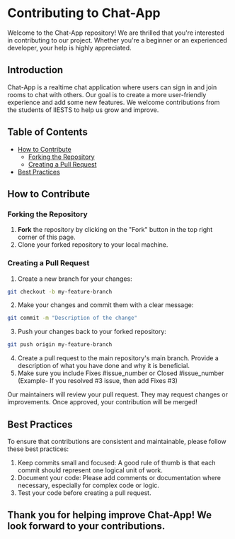 # Contributing to Chat-App

Welcome to the Chat-App repository! We are thrilled that you're interested in contributing to our project. Whether you're a beginner or an experienced developer, your help is highly appreciated.

## Introduction

Chat-App is a realtime chat application where users can sign in and join rooms to chat with others. Our goal is to create a more user-friendly experience and add some new features. We welcome contributions from the students of IIESTS to help us grow and improve.

## Table of Contents

- [How to Contribute](#how-to-contribute)
  - [Forking the Repository](#forking-the-repository)
  - [Creating a Pull Request](#creating-a-pull-request)
- [Best Practices](#best-practices)


## How to Contribute

### Forking the Repository

1. **Fork** the repository by clicking on the "Fork" button in the top right corner of this page.
2. Clone your forked repository to your local machine.
   

### Creating a Pull Request
1. Create a new branch for your changes:

```bash
git checkout -b my-feature-branch
```
2. Make your changes and commit them with a clear message:

```bash
git commit -m "Description of the change"
```
3. Push your changes back to your forked repository:

```bash
git push origin my-feature-branch
```

4. Create a pull request to the main repository's main branch. Provide a description of what you have done and why it is beneficial.
5. Make sure you include Fixes #issue_number or Closed #issue_number (Example- If you resolved #3 issue, then add Fixes #3)

Our maintainers will review your pull request. They may request changes or improvements. Once approved, your contribution will be merged!


## Best Practices
To ensure that contributions are consistent and maintainable, please follow these best practices:

1. Keep commits small and focused: A good rule of thumb is that each commit should represent one logical unit of work.
2. Document your code: Please add comments or documentation where necessary, especially for complex code or logic.
3. Test your code before creating a pull request.




## Thank you for helping improve Chat-App! We look forward to your contributions.

